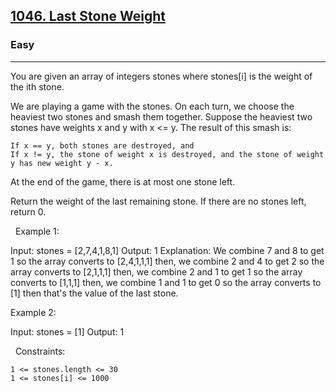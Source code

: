 <h2><a href="https://leetcode.com/problems/last-stone-weight/">1046. Last Stone Weight</a></h2><h3>Easy</h3><hr>You are given an array of integers stones where stones[i] is the weight of the ith stone.

We are playing a game with the stones. On each turn, we choose the heaviest two stones and smash them together. Suppose the heaviest two stones have weights x and y with x <= y. The result of this smash is:


	If x == y, both stones are destroyed, and
	If x != y, the stone of weight x is destroyed, and the stone of weight y has new weight y - x.


At the end of the game, there is at most one stone left.

Return the weight of the last remaining stone. If there are no stones left, return 0.

 
Example 1:

Input: stones = [2,7,4,1,8,1]
Output: 1
Explanation: 
We combine 7 and 8 to get 1 so the array converts to [2,4,1,1,1] then,
we combine 2 and 4 to get 2 so the array converts to [2,1,1,1] then,
we combine 2 and 1 to get 1 so the array converts to [1,1,1] then,
we combine 1 and 1 to get 0 so the array converts to [1] then that's the value of the last stone.


Example 2:

Input: stones = [1]
Output: 1


 
Constraints:


	1 <= stones.length <= 30
	1 <= stones[i] <= 1000

